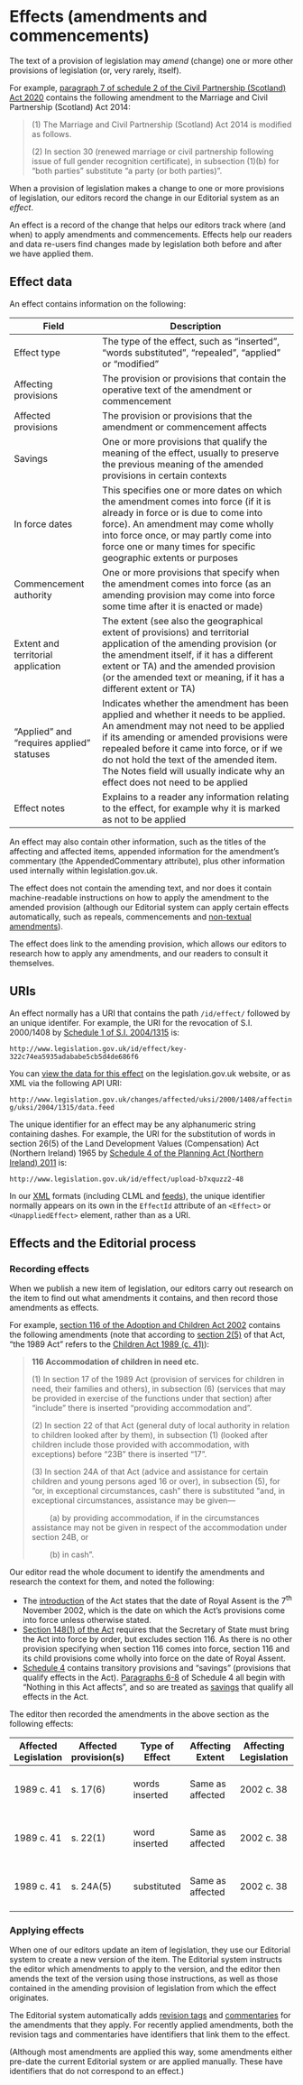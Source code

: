 # Effects (amendments and commencements)

The text of a provision of legislation may *amend* (change) one or more other provisions of legislation (or, very rarely, itself). 

For example, [paragraph 7 of schedule 2 of the Civil Partnership (Scotland) Act 2020](https://www.legislation.gov.uk/asp/2020/15/schedule/2/paragraph/7) contains the following amendment to the Marriage and Civil Partnership (Scotland) Act 2014:

> (1) The Marriage and Civil Partnership (Scotland) Act 2014 is modified as follows.
>
> (2) In section 30 (renewed marriage or civil partnership following issue of full gender recognition certificate), in subsection (1)(b) for “both parties” substitute “a party (or both parties)”.

When a provision of legislation makes a change to one or more provisions of legislation, our editors record the change in our Editorial system as an *effect*. 

An effect is a record of the change that helps our editors track where (and when) to apply amendments and commencements. Effects help our readers and data re-users find changes made by legislation both before and after we have applied them.

## Effect data

An effect contains information on the following:

|Field|Description|
|---|---|
|Effect type|The type of the effect, such as “inserted”, “words substituted”, “repealed”, “applied” or “modified”|
|Affecting provisions|The provision or provisions that contain the operative text of the amendment or commencement|
|Affected provisions|The provision or provisions that the amendment or commencement affects|
|Savings|One or more provisions that qualify the meaning of the effect, usually to preserve the previous meaning of the amended provisions in certain contexts|
|In force dates|This specifies one or more dates on which the amendment comes into force (if it is already in force or is due to come into force). An amendment may come wholly into force once, or may partly come into force one or many times for specific geographic extents or purposes|
|Commencement authority|One or more provisions that specify when the amendment comes into force (as an amending provision may come into force some time after it is enacted or made)|
|Extent and territorial application|The extent (see also the geographical extent of provisions) and territorial application of the amending provision (or the amendment itself, if it has a different extent or TA) and the amended provision (or the amended text or meaning, if it has a different extent or TA)|
|“Applied” and “requires applied” statuses|Indicates whether the amendment has been applied and whether it needs to be applied. An amendment may not need to be applied if its amending or amended provisions were repealed before it came into force, or if we do not hold the text of the amended item. The Notes field will usually indicate why an effect does not need to be applied|
|Effect notes|Explains to a reader any information relating to the effect, for example why it is marked as not to be applied|

An effect may also contain other information, such as the titles of the affecting and affected items, appended information for the amendment’s commentary (the AppendedCommentary attribute), plus other information used internally within legislation.gov.uk.

The effect does not contain the amending text, and nor does it contain machine-readable instructions on how to apply the amendment to the amended provision (although our Editorial system can apply certain effects automatically, such as repeals, commencements and [non-textual amendments]()).

The effect does link to the amending provision, which allows our editors to research how to apply any amendments, and our readers to consult it themselves.

## URIs

An effect normally has a URI that contains the path `/id/effect/` followed by an unique identifer. For example, the URI for the revocation of S.I. 2000/1408 by [Schedule 1 of S.I. 2004/1315](http://www.legislation.gov.uk/id/uksi/2004/1315/schedule/I) is:

`http://www.legislation.gov.uk/id/effect/key-322c74ea5935adababe5cb5d4de686f6`

You can [view the data for this effect](http://www.legislation.gov.uk/changes/affected/uksi/2000/1408/affecting/uksi/2004/1315) on the legislation.gov.uk website, or as XML via the following API URI:

`http://www.legislation.gov.uk/changes/affected/uksi/2000/1408/affecting/uksi/2004/1315/data.feed`

The unique identifier for an effect may be any alphanumeric string containing dashes. For example, the URI for the substitution of words in section 26(5) of the Land Development Values (Compensation) Act (Northern Ireland) 1965 by [Schedule 4 of the Planning Act (Northern Ireland) 2011](http://www.legislation.gov.uk/id/nia/2011/25/schedule/4/paragraph/4) is:

`http://www.legislation.gov.uk/id/effect/upload-b7xquzz2-48`

In our [XML]() formats (including CLML and [feeds](../../search.md)), the unique identifier normally appears on its own in the `EffectId` attribute of an `<Effect>` or `<UnappliedEffect>` element, rather than as a URI.

## Effects and the Editorial process

### Recording effects

When we publish a new item of legislation, our editors carry out research on the item to find out what amendments it contains, and then record those amendments as effects.

For example, [section 116 of the Adoption and Children Act 2002](http://www.legislation.gov.uk/id/ukpga/2002/38/section/116) contains the following amendments (note that according to [section 2(5)](http://www.legislation.gov.uk/id/ukpga/2002/38/section/2) of that Act, “the 1989 Act” refers to the [Children Act 1989 (c. 41)](http://www.legislation.gov.uk/id/ukpga/1989/41)):

 > **116 Accommodation of children in need etc.**
 >
 > (1) In section 17 of the 1989 Act (provision of services for children in need, their families and others), in subsection (6) (services that may be provided in exercise of the functions under that section) after “include” there is inserted “providing accommodation and”.
 > 
 > (2) In section 22 of that Act (general duty of local authority in relation to children looked after by them), in subsection (1) (looked after children include those provided with accommodation, with exceptions) before “23B” there is inserted “17”.
 > 
 > (3) In section 24A of that Act (advice and assistance for certain children and young persons aged 16 or over), in subsection (5), for “or, in exceptional circumstances, cash” there is substituted “and, in exceptional circumstances, assistance may be given—
 > 
 > &nbsp;&nbsp;&nbsp;&nbsp;&nbsp;&nbsp;&nbsp;&nbsp;(a) by providing accommodation, if in the circumstances assistance may not be given in respect of the accommodation under section 24B, or
 >
 > &nbsp;&nbsp;&nbsp;&nbsp;&nbsp;&nbsp;&nbsp;&nbsp;(b) in cash”.

Our editor read the whole document to identify the amendments and research the context for them, and noted the following:

*  The [introduction](https://www.legislation.gov.uk/ukpga/2002/38/introduction/enacted) of the Act states that the date of Royal Assent is the 7<sup>th</sup> November 2002, which is the date on which the Act’s provisions come into force unless otherwise stated.
*  [Section 148(1) of the Act](http://www.legislation.gov.uk/id/ukpga/2002/38/section/148/1) requires that the Secretary of State must bring the Act into force by order, but excludes section 116. As there is no other provision specifying when section 116 comes into force, section 116 and its child provisions come wholly into force on the date of Royal Assent.
*  [Schedule 4](http://www.legislation.gov.uk/id/ukpga/2002/38/schedule/4) contains transitory provisions and “savings” (provisions that qualify effects in the Act). [Paragraphs 6-8](https://www.legislation.gov.uk/ukpga/2002/38/schedule/4#schedule-4-paragraph-6) of Schedule 4 all begin with “Nothing in this Act affects”, and so are treated as [savings]() that qualify all effects in the Act.

The editor then recorded the amendments in the above section as the following effects:

|Affected Legislation|Affected provision(s)|Type of Effect|Affecting Extent|Affecting Legislation|Affecting Provision|Sav|Commencement Authority|IF Date1|IF Date1 Qualification|
|--- |--- |--- |--- |--- |--- |--- |--- |--- |--- |
|1989 c. 41|s. 17(6)|words inserted|Same as affected|2002 c. 38|s. 116(1)|Sch. 4 para. 6-8|s. 148(1)|07/11/2002|wholly in force|
|1989 c. 41|s. 22(1)|word inserted|Same as affected|2002 c. 38|s. 116(2)|Sch. 4 para. 6-8|s. 148(1)|07/11/2002|wholly in force|
|1989 c. 41|s. 24A(5)|substituted|Same as affected|2002 c. 38|s. 116(3)|Sch. 4 para. 6-8|s. 148(1)|07/11/2002|wholly in force|

### Applying effects

When one of our editors update an item of legislation, they use our Editorial system to create a new version of the item. The Editorial system instructs the editor which amendments to apply to the version, and the editor then amends the text of the version using those instructions, as well as those contained in the amending provision of legislation from which the effect originates.

The Editorial system automatically adds [revision tags]() and [commentaries]() for the amendments that they apply. For recently applied amendments, both the revision tags and commentaries have identifiers that link them to the effect.

(Although most amendments are applied this way, some amendments either pre-date the current Editorial system or are applied manually. These have identifiers that do not correspond to an effect.)